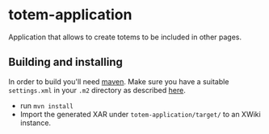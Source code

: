 totem-application
=================

Application that allows to create totems to be included in other pages.

## Building and installing

In order to build you'll need [maven](http://maven.apache.org). Make sure you have a suitable `settings.xml` in your `.m2` directory as described [here](http://dev.xwiki.org/xwiki/bin/view/Community/Building).

* run `mvn install`
* Import the generated XAR under `totem-application/target/` to an XWiki instance.
